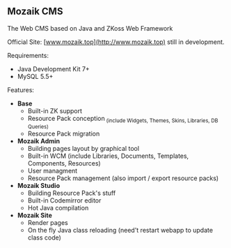 Mozaik CMS
---
The Web CMS based on Java and ZKoss Web Framework<br/>

Official Site: [www.mozaik.top](http://www.mozaik.top) still in development.

Requirements:
* Java Development Kit 7+
* MySQL 5.5+
 
Features:

* **Base**
  * Built-in ZK support
  * Resource Pack conception<sub> (include Widgets, Themes, Skins, Libraries, DB Queries)</sub>
  * Resource Pack migration
* **Mozaik Admin**
  * Building pages layout by graphical tool
  * Built-in WCM (include Libraries, Documents, Templates, Components, Resources)
  * User managment
  * Resource Pack management (also import / export resource packs)
* **Mozaik Studio**
  * Building Resource Pack's stuff
  * Built-in Codemirror editor
  * Hot Java compilation
* **Mozaik Site**
  * Render pages
  * On the fly Java class reloading (need't restart webapp to update class code)
